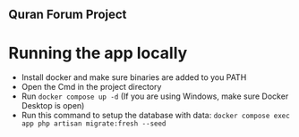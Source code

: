 ## Quran Forum Project

# Running the app locally
- Install docker and make sure binaries are added to you PATH
- Open the Cmd in the project directory
- Run `docker compose up -d` (If you are using Windows, make sure Docker Desktop is open)
- Run this command to setup the database with data: `docker compose exec app php artisan migrate:fresh --seed`
